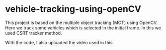 # vehicle-tracking-using-openCV
This project is based on the multiple object tracking (MOT) using OpenCV. Here we track some vehicles which is selected in the initial frame. In this we used CSRT tracker method.

With the code, I also uploaded the video used in this. 
